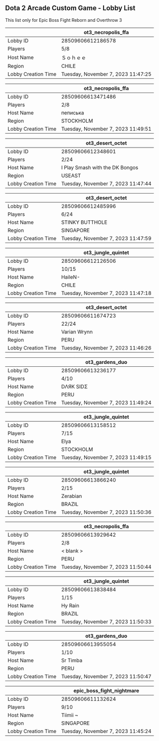 ## Dota 2 Arcade Custom Game - Lobby List

This list only for Epic Boss Fight Reborn and Overthrow 3

|  | ot3_necropolis_ffa |
| ------ | ------ |
| Lobby ID | 28509606612186578 |
| Players | 5/8 |
| Host Name | Ｓｏｈｅｅ |
| Region | CHILE |
| Lobby Creation Time | Tuesday, November 7, 2023 11:47:25 |


|  | ot3_necropolis_ffa |
| ------ | ------ |
| Lobby ID | 28509606613471486 |
| Players | 2/8 |
| Host Name | пеписька |
| Region | STOCKHOLM |
| Lobby Creation Time | Tuesday, November 7, 2023 11:49:51 |


|  | ot3_desert_octet |
| ------ | ------ |
| Lobby ID | 28509606612348601 |
| Players | 2/24 |
| Host Name | I Play Smash with the DK Bongos |
| Region | USEAST |
| Lobby Creation Time | Tuesday, November 7, 2023 11:47:44 |


|  | ot3_desert_octet |
| ------ | ------ |
| Lobby ID | 28509606612485996 |
| Players | 6/24 |
| Host Name | STINKY BUTTHOLE |
| Region | SINGAPORE |
| Lobby Creation Time | Tuesday, November 7, 2023 11:47:59 |


|  | ot3_jungle_quintet |
| ------ | ------ |
| Lobby ID | 28509606612126506 |
| Players | 10/15 |
| Host Name | HaileN- |
| Region | CHILE |
| Lobby Creation Time | Tuesday, November 7, 2023 11:47:18 |


|  | ot3_desert_octet |
| ------ | ------ |
| Lobby ID | 28509606611674723 |
| Players | 22/24 |
| Host Name | Varian Wrynn |
| Region | PERU |
| Lobby Creation Time | Tuesday, November 7, 2023 11:46:26 |


|  | ot3_gardens_duo |
| ------ | ------ |
| Lobby ID | 28509606613236177 |
| Players | 4/10 |
| Host Name | DΛЯK SIDΣ |
| Region | PERU |
| Lobby Creation Time | Tuesday, November 7, 2023 11:49:24 |


|  | ot3_jungle_quintet |
| ------ | ------ |
| Lobby ID | 28509606613158512 |
| Players | 7/15 |
| Host Name | Elya |
| Region | STOCKHOLM |
| Lobby Creation Time | Tuesday, November 7, 2023 11:49:15 |


|  | ot3_jungle_quintet |
| ------ | ------ |
| Lobby ID | 28509606613866240 |
| Players | 2/15 |
| Host Name | Zerabian |
| Region | BRAZIL |
| Lobby Creation Time | Tuesday, November 7, 2023 11:50:36 |


|  | ot3_necropolis_ffa |
| ------ | ------ |
| Lobby ID | 28509606613929642 |
| Players | 2/8 |
| Host Name | < blank > |
| Region | PERU |
| Lobby Creation Time | Tuesday, November 7, 2023 11:50:44 |


|  | ot3_jungle_quintet |
| ------ | ------ |
| Lobby ID | 28509606613838484 |
| Players | 1/15 |
| Host Name | Hy Rain |
| Region | BRAZIL |
| Lobby Creation Time | Tuesday, November 7, 2023 11:50:33 |


|  | ot3_gardens_duo |
| ------ | ------ |
| Lobby ID | 28509606613955054 |
| Players | 1/10 |
| Host Name | Sr Timba |
| Region | PERU |
| Lobby Creation Time | Tuesday, November 7, 2023 11:50:47 |


|  | epic_boss_fight_nightmare |
| ------ | ------ |
| Lobby ID | 28509606611132624 |
| Players | 9/10 |
| Host Name | Tiimii ~ |
| Region | SINGAPORE |
| Lobby Creation Time | Tuesday, November 7, 2023 11:45:24 |


